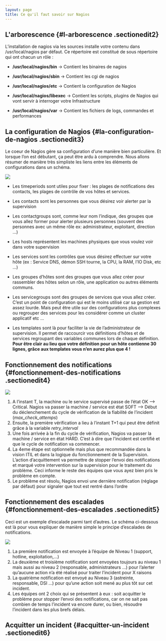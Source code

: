 ```yaml
---
layout: page
title: Ce qu'il faut savoir sur Nagios
---
```


L'arborescence {#l-arborescence .sectionedit2}
--------------

L’installation de nagios via les sources installe votre contenu dans
/usr/local/nagios par défaut. Ce répertoire est constitué de sous
répertoire qui ont chacun un rôle :

-   **/usr/local/nagios/bin** → Contient les binaires de nagios

-   **/usr/local/nagios/sbin** → Contient les cgi de nagios

-   **/usr/local/nagios/etc** → Contient la configuration de Nagios

-   **/usr/local/nagios/libexec** → Contient les scripts, plugins de
    Nagios qui vont servir à interroger votre Infrastructure

-   **/usr/local/nagios/var** → Contient les fichiers de logs, commandes
    et performances

La configuration de Nagios {#la-configuration-de-nagios .sectionedit3}
--------------------------

Le coeur de Nagios gère sa configuration d’une manière bien
particulière. Et lorsque l’on est débutant, ça peut être ardu à
comprendre. Nous allons résumer de manière très simpliste les liens
entre les éléments de configurations dans un schéma.

[![](..//assets/media/nagios/nagios-debutant/schema_fonctionnel_conf.png@w=700)](..//_detail/nagios/nagios-debutant/schema_fonctionnel_conf.png@id=nagios%253Anagios-debutant%253Ace-qu-il-faut-savoir.html "nagios:nagios-debutant:schema_fonctionnel_conf.png")

-   Les timeperiods sont utiles pour fixer : les plages de notifications
    des contacts, les plages de contrôle de vos hôtes et services.

-   Les contacts sont les personnes que vous désirez voir alerter par la
    supervision

-   Les contactgroups sont, comme leur nom l’indique, des groupes que
    vous allez former pour alerter plusieurs personnes (souvent des
    personnes avec un même rôle ex: administrateur, exploitant,
    direction …)

-   Les hosts représentent les machines physiques que vous voulez voir
    dans votre supervision

-   Les services sont les contrôles que vous désirez effectuer sur votre
    hôte (ex : Service DNS, démon SSH tourne, la CPU, la RAM, l’IO Disk,
    etc …)

-   Les groupes d’hôtes sont des groupes que vous allez créer pour
    rassembler des hôtes selon un rôle, une application ou autres
    éléments communs.

-   Les servicegroups sont des groupes de services que vous allez créer.
    C’est un point de configuration qui est le moins utilisé car sa
    gestion est assez lourde. Mais peut être utile sur des
    configurations plus complexes ou regrouper des services pour les
    considérer comme un cluster applicatif etc …

-   Les templates sont là pour faciliter la vie de l’administrateur de
    supervision. Il permet de raccourcir vos définitions d’hôtes et de
    services regroupant des variables communes lors de chaque
    définition. **Pour être clair au lieu que votre définition pour un
    hôte contienne 30 lignes, grâce aux templates vous n’en aurez plus
    que 4 !**

Fonctionnement des notifications {#fonctionnement-des-notifications .sectionedit4}
--------------------------------

[![](..//assets/media/nagios/nagios-debutant/principe_notification.png@w=700)](..//_detail/nagios/nagios-debutant/principe_notification.png@id=nagios%253Anagios-debutant%253Ace-qu-il-faut-savoir.html "nagios:nagios-debutant:principe_notification.png")

1.  A l’instant T, la machine ou le service supervisé passe de l’état OK
    –\> Critical. Nagios va passer la machine / service est état SOFT
    –\> Début du déclenchement du cycle de vérification de la fiabilité
    de l’incident (*max\_check\_attemps*)
2.  Ensuite, la première vérification a lieu à l’instant T+1 qui peut
    être définit grâce à la variable *retry\_interval*
3.  Une fois arrivée à la fin du cycle de vérification, Nagios va passer
    la machine / service en état HARD. C’est à dire que l’incident est
    certifié et que le cycle de notification va commencer.
4.  La 4eme étape est optionnelle mais plus que recommandée dans la
    vision ITIL et dans la logique du fonctionnement de la Supervision.
    L’action d’acquittement va permettre de stopper l’envoi des
    notifications et marqué votre intervention sur la supervision pour
    le traitement du problème. Ceci informe le reste des équipes que
    vous ayez bien pris le problème en compte.
5.  Le problème est résolu, Nagios envoi une dernière notification
    (réglage par défaut) pour signaler que tout est rentré dans l’ordre

Fonctionnement des escalades {#fonctionnement-des-escalades .sectionedit5}
----------------------------

Ceci est un exemple d’escalade parmi tant d’autres. Le schéma ci-dessous
est là pour vous expliquer de manière simple le principe d’escalades de
notifications.

[![](..//assets/media/nagios/nagios-debutant/principe_escalades.png@w=700)](..//_detail/nagios/nagios-debutant/principe_escalades.png@id=nagios%253Anagios-debutant%253Ace-qu-il-faut-savoir.html "nagios:nagios-debutant:principe_escalades.png")

1.  La première notification est envoyée à l’équipe de Niveau 1
    (support, hotline, exploitation,…)
2.  La deuxième et troisième notification sont envoyées toujours au
    niveau 1 mais aussi au niveau 2 (responsable, administrateurs …)
    pour l’alerter qu’aucune action n’a été réalisé pour traiter
    l’incident pour X raisons
3.  La quatrième notification est envoyé au Niveau 3 (astreinte,
    responsable, DSI …) pour qu’une action soit mené au plus tôt sur cet
    incident.
4.  Les équipes ont 2 choix qui se présentent à eux : soit acquitter le
    problème pour stopper l’envoi des notifications, car on ne sait pas
    combien de temps l’incident va encore durer, ou bien, résoudre
    l’incident dans les plus brefs délais.

Acquitter un incident {#acquitter-un-incident .sectionedit6}
---------------------